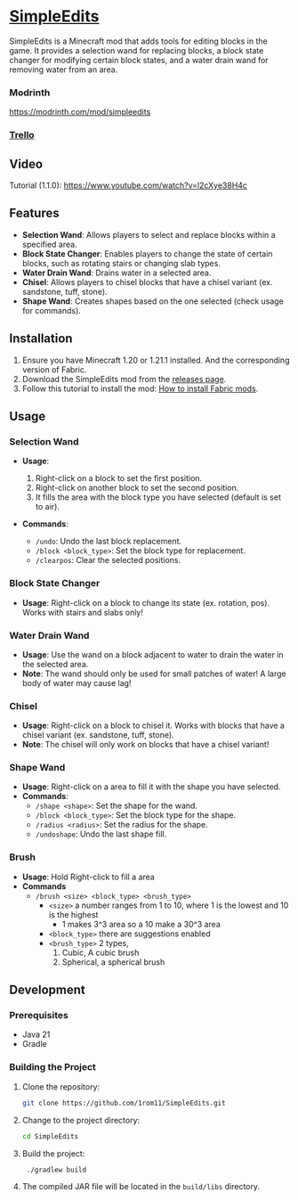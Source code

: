 # [SimpleEdits](https://modrinth.com/mod/simpleedits)

SimpleEdits is a Minecraft mod that adds tools for editing blocks in the game. It provides a selection wand for replacing blocks, a block state changer for modifying certain block states, and a water drain wand for removing water from an area.

### Modrinth
https://modrinth.com/mod/simpleedits

### [Trello](https://trello.com/invite/b/6786aef65aa5c88bfa2fa5bd/ATTIac28cc51727519b8c2590a6cb777aa4bDDB8E5CD/simple-edits-todo-list)

## Video

Tutorial (1.1.0): https://www.youtube.com/watch?v=l2cXye38H4c

## Features

- **Selection Wand**: Allows players to select and replace blocks within a specified area.
- **Block State Changer**: Enables players to change the state of certain blocks, such as rotating stairs or changing slab types.
- **Water Drain Wand**: Drains water in a selected area.
- **Chisel**: Allows players to chisel blocks that have a chisel variant (ex. sandstone, tuff, stone).
- **Shape Wand**: Creates shapes based on the one selected (check usage for commands).

## Installation

1. Ensure you have Minecraft 1.20 or 1.21.1 installed. And the corresponding version of Fabric.
2. Download the SimpleEdits mod from the [releases page](https://github.com/1rom11/SimpleEdits/releases).
3. Follow this tutorial to install the mod: [How to install Fabric mods](https://www.youtube.com/watch?v=JhReN8KykY0).

## Usage

### Selection Wand

- **Usage**:
  1. Right-click on a block to set the first position.
  2. Right-click on another block to set the second position.
  3. It fills the area with the block type you have selected (default is set to air).

- **Commands**:
  - `/undo`: Undo the last block replacement.
  - `/block <block_type>`: Set the block type for replacement.
  - `/clearpos`: Clear the selected positions.

### Block State Changer

- **Usage**: Right-click on a block to change its state (ex. rotation, pos). Works with stairs and slabs only!

### Water Drain Wand

- **Usage**: Use the wand on a block adjacent to water to drain the water in the selected area.
- **Note**: The wand should only be used for small patches of water! A large body of water may cause lag!

### Chisel
- **Usage**: Right-click on a block to chisel it. Works with blocks that have a chisel variant (ex. sandstone, tuff, stone).
- **Note**: The chisel will only work on blocks that have a chisel variant!

### Shape Wand
- **Usage**: Right-click on a area to fill it with the shape you have selected.
- **Commands**:
  - `/shape <shape>`: Set the shape for the wand.
  - `/block <block_type>`: Set the block type for the shape.
  - `/radius <radius>`: Set the radius for the shape.
  - `/undoshape`: Undo the last shape fill.

### Brush
- **Usage**: Hold Right-click to fill a area
- **Commands**
  - `/brush <size> <block_type> <brush_type>`
    - `<size>` a number ranges from 1 to 10, where 1 is the lowest and 10 is the highest
      - 1 makes 3^3 area so a 10 make a 30^3 area
    - `<block_type>` there are suggestions enabled
    - `<brush_type>` 2 types,
      1. Cubic, A cubic brush
      2. Spherical, a spherical brush

## Development

### Prerequisites

- Java 21
- Gradle

### Building the Project

1. Clone the repository:
   ```sh
   git clone https://github.com/1rom11/SimpleEdits.git
2. Change to the project directory:
   ```sh
   cd SimpleEdits
3. Build the project:
   ```sh
    ./gradlew build
4. The compiled JAR file will be located in the `build/libs` directory.
